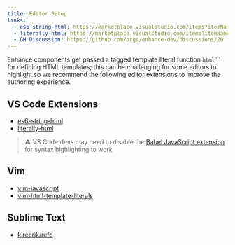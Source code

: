 ```yaml
---
title: Editor Setup
links:
  - es6-string-html: https://marketplace.visualstudio.com/items?itemName=Tobermory.es6-string-html
  - literally-html: https://marketplace.visualstudio.com/items?itemName=webreflection.literally-html
  - GH Discussion: https://github.com/orgs/enhance-dev/discussions/20
---
```


Enhance components get passed a tagged template literal function <code>html``</code> for defining HTML templates; this can be challenging for some editors to highlight so we recommend the following editor extensions to improve the authoring experience.

## VS Code Extensions

- [es6-string-html](https://marketplace.visualstudio.com/items?itemName=Tobermory.es6-string-html)
- [literally-html](https://marketplace.visualstudio.com/items?itemName=webreflection.literally-html)

> ⚠️ VS Code devs may need to disable the [Babel JavaScript extension](https://marketplace.visualstudio.com/items?itemName=mgmcdermott.vscode-language-babel) for syntax highlighting to work

## Vim

- [vim-javascript](https://github.com/pangloss/vim-javascript.git)
- [vim-html-template-literals](https://github.com/jonsmithers/vim-html-template-literals.git)

## Sublime Text

- [kireerik/refo](https://github.com/kireerik/refo/tree/master/example#sublime-text )
